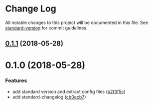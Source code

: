 # Change Log

All notable changes to this project will be documented in this file. See [standard-version](https://github.com/conventional-changelog/standard-version) for commit guidelines.

<a name="0.1.1"></a>
## [0.1.1](https://github.com/isidrok/config-poc/compare/v0.1.0...v0.1.1) (2018-05-28)



<a name="0.1.0"></a>
# 0.1.0 (2018-05-28)


### Features

* add standard version and extract config files ([b2f3f5c](https://github.com/isidrok/config-poc/commit/b2f3f5c))
* add standard-changelog ([cb0ecb7](https://github.com/isidrok/config-poc/commit/cb0ecb7))
